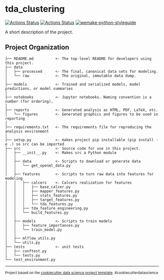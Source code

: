 # tda_clustering

[![Actions Status](https://github.com/pacifikus/tda_clustering/workflows/Tests/badge.svg)](https://github.com/pacifikus/tda_clustering/actions)
[![Actions Status](https://github.com/pacifikus/tda_clustering/workflows/StyleGuide/badge.svg)](https://github.com/pacifikus/tda_clustering/actions)
[![wemake-python-styleguide](https://img.shields.io/badge/style-wemake-000000.svg)](https://github.com/wemake-services/wemake-python-styleguide)

A short description of the project.

Project Organization
------------

    ├── README.md          <- The top-level README for developers using this project.
    ├── data
    │   ├── processed      <- The final, canonical data sets for modeling.
    │   └── raw            <- The original, immutable data dump.
    │
    ├── models             <- Trained and serialized models, model predictions, or model summaries
    │
    ├── notebooks          <- Jupyter notebooks. Naming convention is a number (for ordering),
    │
    ├── reports            <- Generated analysis as HTML, PDF, LaTeX, etc.
    │   └── figures        <- Generated graphics and figures to be used in reporting
    │
    ├── requirements.txt   <- The requirements file for reproducing the analysis environment
    │
    ├── setup.py           <- makes project pip installable (pip install -e .) so src can be imported
    ├── src                <- Source code for use in this project.
    │   ├── __init__.py    <- Makes src a Python module
    │   │
    │   ├── data           <- Scripts to download or generate data
    │   │   └── get_openml_data.py
    │   │
    │   ├── features       <- Scripts to turn raw data into features for modeling
    │   │   ├── calcers    <- Calcers realization for features
    │   │   │   ├── base_calcer.py
    │   │   │   ├── mapper_features.py
    │   │   │   ├── stats_features.py
    │   │   │   ├── target_features.py
    │   │   │   └── tda_features.py
    │   │   ├── tda_feature_engineering.py
    │   │   └── build_features.py
    │   │
    │   ├── models         <- Scripts to train models
    │   │   ├── feature_importances.py
    │   │   └── train_model.py
    │   │
    │   ├── mlflow_utils.py
    │   └── utils.py
    ├── tests              <- unit tests
    │   ├── conftest.py
    │   └── tests.py
    └── test_environment.py


--------

<p><small>Project based on the <a target="_blank" href="https://drivendata.github.io/cookiecutter-data-science/">cookiecutter data science project template</a>. #cookiecutterdatascience</small></p>

